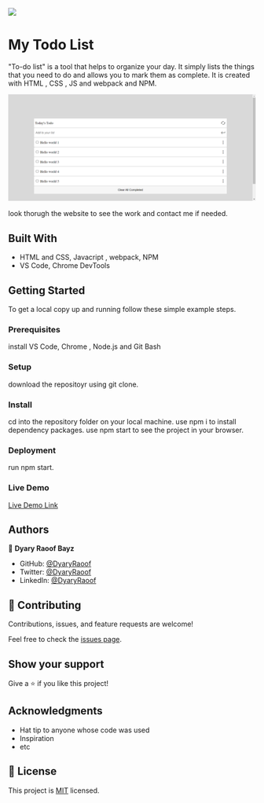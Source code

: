 ![](https://img.shields.io/badge/Microverse-blueviolet)

# My Todo List

"To-do list" is a tool that helps to organize your day. It simply lists the things that you need to do and allows you to mark them as complete. It is created with HTML , CSS , JS and webpack and NPM. 

![screenshot](./app_screenshots.png)

look thorugh the website to see the work and contact me if needed.

## Built With

- HTML and CSS, Javacript , webpack, NPM 
- VS Code, Chrome DevTools

## Getting Started

To get a local copy up and running follow these simple example steps.

### Prerequisites

install VS Code,  Chrome , Node.js and Git Bash 

### Setup

download the repositoyr using git clone.

### Install

cd into the repository folder on your local machine.
use npm i to install dependency packages.
use npm start to see the project in your browser.

### Deployment

run npm start.

### Live Demo
[Live Demo Link](  https://dyaryraoof.github.io/my-todo-list-review/dist)

## Authors

👤 **Dyary Raoof Bayz**

- GitHub: [@DyaryRaoof](https://github.com/DyaryRaoof)
- Twitter: [@DyaryRaoof](https://twitter.com/DyaryRaoof)
- LinkedIn: [@DyaryRaoof](https://linkedin.com/in/DyaryRaoof)

## 🤝 Contributing

Contributions, issues, and feature requests are welcome!

Feel free to check the [issues page](https://github.com/DyaryRaoof/my-todo-list-review/issues).

## Show your support

Give a ⭐️ if you like this project!

## Acknowledgments

- Hat tip to anyone whose code was used
- Inspiration
- etc

## 📝 License

This project is [MIT](./MIT.md) licensed.
